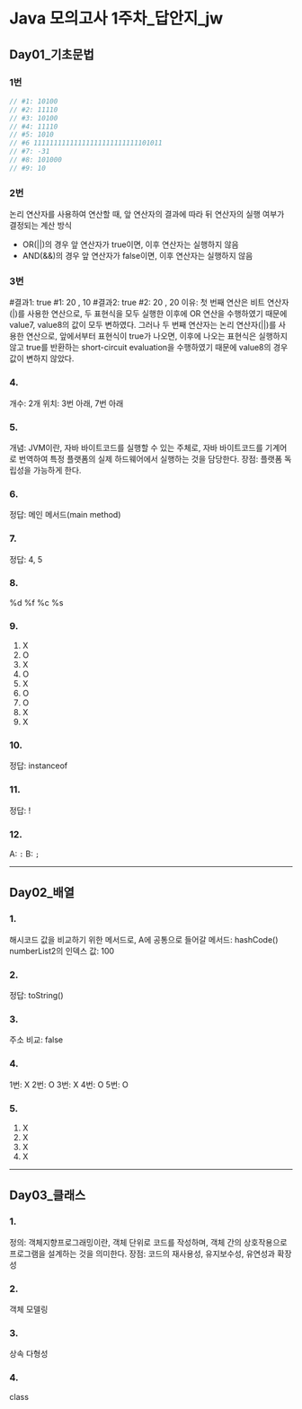 # Java 모의고사 1주차_답안지_jw

## Day01_기초문법

### 1번
```java
// #1: 10100
// #2: 11110
// #3: 10100
// #4: 11110
// #5: 1010
// #6 11111111111111111111111111101011
// #7: -31
// #8: 101000
// #9: 10
```

### 2번
논리 연산자를 사용하여 연산할 때, 앞 연산자의 결과에 따라 뒤 연산자의 실행 여부가 결정되는 계산 방식
* OR(||)의 경우 앞 연산자가 true이면, 이후 연산자는 실행하지 않음
* AND(&&)의 경우 앞 연산자가 false이면, 이후 연산자는 실행하지 않음

### 3번
#결과1: true
#1: 20 , 10
#결과2: true
#2: 20 , 20
이유: 첫 번째 연산은 비트 연산자(|)를 사용한 연산으로, 두 표현식을 모두 실행한 이후에 OR 연산을 수행하였기 때문에 value7, value8의 값이 모두 변하였다.
그러나 두 번째 연산자는 논리 연산자(||)를 사용한 연산으로, 앞에서부터 표현식이 true가 나오면, 이후에 나오는 표현식은 실행하지 않고 true를 반환하는 short-circuit evaluation을 수행하였기 때문에 value8의 경우 값이 변하지 않았다.

### 4. 
개수: 2개
위치: 3번 아래, 7번 아래

### 5.
개념: JVM이란, 자바 바이트코드를 실행할 수 있는 주체로, 자바 바이트코드를 기계어로 번역하여 특정 플랫폼의 실제 하드웨어에서 실행하는 것을 담당한다.
장점: 플랫폼 독립성을 가능하게 한다.

### 6. 
정답: 메인 메서드(main method)

### 7. 
정답: 4, 5

### 8.
%d
%f
%c
%s

### 9. 
1. X
2. O
3. X
4. O
5. X
6. O
7. O
8. X
9. X

### 10. 
정답: instanceof

### 11.
정답: !

### 12.
A: `:`
B: `;`

---
## Day02_배열

### 1. 
해시코드 값을 비교하기 위한 메서드로, A에 공통으로 들어갈 메서드: hashCode()
numberList2의 인덱스 값: 100

### 2. 
정답: toString()

### 3. 
주소 비교: false

### 4.
1번: X
2번: O
3번: X
4번: O
5번: O

### 5.
1. X
2. X
3. X
4. X


---
## Day03_클래스

### 1.
정의: 객체지향프로그래밍이란, 객체 단위로 코드를 작성하며, 객체 간의 상호작용으로 프로그램을 설계하는 것을 의미한다.
장점: 코드의 재사용성, 유지보수성, 유연성과 확장성

### 2. 
객체 모델링

### 3. 
상속
다형성

### 4.
class